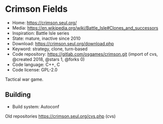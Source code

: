 # Crimson Fields

- Home: https://crimson.seul.org/
- Media: https://en.wikipedia.org/wiki/Battle_Isle#Clones_and_successors
- Inspiration: Battle Isle series
- State: mature, inactive since 2010
- Download: https://crimson.seul.org/download.php
- Keyword: strategy, clone, turn-based
- Code repository: https://gitlab.com/osgames/crimson.git (import of cvs, @created 2018, @stars 1, @forks 0)
- Code language: C++, C
- Code license: GPL-2.0

Tactical war game.

## Building

- Build system: Autoconf

Old repositories https://crimson.seul.org/cvs.php (cvs)